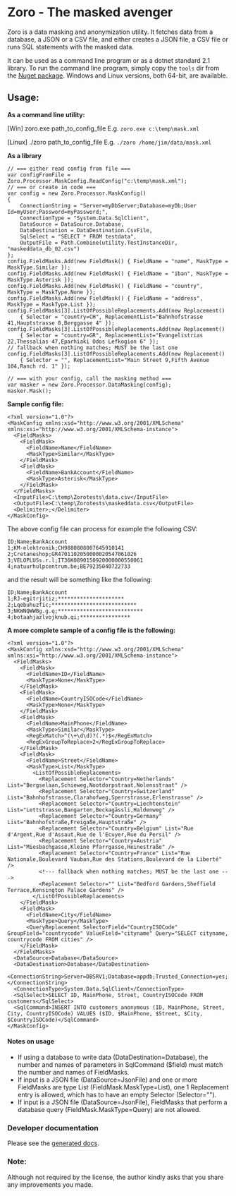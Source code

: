 # Zoro - The masked avenger

Zoro is a data masking and anonymization utility. It fetches data from a database, a JSON or a CSV file, and either creates a JSON file, a CSV file or runs SQL statements with the masked data.

It can be used as a command line program or as a dotnet standard 2.1 library. To run the command line program, simply copy the ```tools``` dir from the [Nuget package](https://www.nuget.org/packages/Dandraka.Zoro). Windows and Linux versions, both 64-bit, are available.

## Usage:

**As a command line utility:**

[Win] zoro.exe path_to_config_file
E.g. ```zoro.exe c:\temp\mask.xml```

[Linux] ./zoro path_to_config_file
E.g. ```./zoro /home/jim/data/mask.xml```

**As a library**

```
// === either read config from file ===
var configFromFile = Zoro.Processor.MaskConfig.ReadConfig("c:\temp\mask.xml");
// === or create in code ===
var config = new Zoro.Processor.MaskConfig()
{
    ConnectionString = "Server=myDbServer;Database=myDb;User Id=myUser;Password=myPassword;",
    ConnectionType = "System.Data.SqlClient",
    DataSource = DataSource.Database,
    DataDestination = DataDestination.CsvFile,
    SqlSelect = "SELECT * FROM testdata",
    OutputFile = Path.Combine(utility.TestInstanceDir, "maskeddata_db_02.csv")
};
config.FieldMasks.Add(new FieldMask() { FieldName = "name", MaskType = MaskType.Similar });
config.FieldMasks.Add(new FieldMask() { FieldName = "iban", MaskType = MaskType.Asterisk });
config.FieldMasks.Add(new FieldMask() { FieldName = "country", MaskType = MaskType.None });
config.FieldMasks.Add(new FieldMask() { FieldName = "address", MaskType = MaskType.List });
config.FieldMasks[3].ListOfPossibleReplacements.Add(new Replacement() 
    { Selector = "country=CH", ReplacementList="Bahnhofstrasse 41,Hauptstrasse 8,Berggasse 4" });
config.FieldMasks[3].ListOfPossibleReplacements.Add(new Replacement() 
    { Selector = "country=GR", ReplacementList="Evangelistrias 22,Thessalias 47,Eparhiaki Odos Lefkogion 6" });
// fallback when nothing matches; MUST be the last one
config.FieldMasks[3].ListOfPossibleReplacements.Add(new Replacement() 
    { Selector = "", ReplacementList="Main Street 9,Fifth Avenue 104,Ranch rd. 1" });         

// === with your config, call the masking method ===
var masker = new Zoro.Processor.DataMasking(config);
masker.Mask();
```

**Sample config file:**

```
<?xml version="1.0"?>
<MaskConfig xmlns:xsd="http://www.w3.org/2001/XMLSchema" xmlns:xsi="http://www.w3.org/2001/XMLSchema-instance">
  <FieldMasks>
    <FieldMask>
      <FieldName>Name</FieldName>
      <MaskType>Similar</MaskType>
    </FieldMask>
    <FieldMask>
      <FieldName>BankAccount</FieldName>
      <MaskType>Asterisk</MaskType>
    </FieldMask>
  </FieldMasks>
  <InputFile>C:\temp\Zorotests\data.csv</InputFile>
  <OutputFile>C:\temp\Zorotests\maskeddata.csv</OutputFile>
  <Delimiter>;</Delimiter>
</MaskConfig>
```

The above config file can process for example the following CSV:

```
ID;Name;BankAccount
1;KM-elektronik;CH9880808007645910141
2;Cretaneshop;GR4701102050000020547061026
3;VELOPLUSs.r.l;IT36K0890150920000000550061
4;natuurhulpcentrum.be;BE79235040722733
```

and the result will be something like the following:

```
ID;Name;BankAccount
1;RJ-egitrjitiz;*********************
2;Lqebuhuzfic;***************************
3;NKWNQWWBg.g.q;***************************
4;botaahjazlvojknub.qi;****************
```

**A more complete sample of a config file is the following:**

```
<?xml version="1.0"?>
<MaskConfig xmlns:xsd="http://www.w3.org/2001/XMLSchema" xmlns:xsi="http://www.w3.org/2001/XMLSchema-instance">
  <FieldMasks>
    <FieldMask>
      <FieldName>ID</FieldName>
      <MaskType>None</MaskType>
    </FieldMask>  
    <FieldMask>
      <FieldName>CountryISOCode</FieldName>
      <MaskType>None</MaskType>
    </FieldMask>      
    <FieldMask>
      <FieldName>MainPhone</FieldName>
      <MaskType>Similar</MaskType>
      <RegExMatch>^(\+\d\d)?(.*)$</RegExMatch>
      <RegExGroupToReplace>2</RegExGroupToReplace>
    </FieldMask>
    <FieldMask>
      <FieldName>Street</FieldName>
      <MaskType>List</MaskType>
        <ListOfPossibleReplacements>
          <Replacement Selector="Country=Netherlands" List="Bergselaan,Schieweg,Nootdorpstraat,Nolensstraat" />
          <Replacement Selector="Country=Switzerland" List="Bahnhofstrasse,Clarahofweg,Sperrstrasse,Erlenstrasse" />
          <Replacement Selector="Country=Liechtenstein" List="Lettstrasse,Bangarten,Beckagässli,Haldenweg" />
          <Replacement Selector="Country=Germany" List="Bahnhofstraße,Freigaße,Hauptstraße" />
          <Replacement Selector="Country=Belgium" List="Rue d'Argent,Rue d'Assaut,Rue de l'Ecuyer,Rue du Persil" />
          <Replacement Selector="Country=Austria" List="Miesbachgasse,Kleine Pfarrgasse,Heinestraße" />
          <Replacement Selector="Country=France" List="Rue Nationale,Boulevard Vauban,Rue des Stations,Boulevard de la Liberté" />
          <!--- fallback when nothing matches; MUST be the last one --->
          <Replacement Selector="" List="Bedford Gardens,Sheffield Terrace,Kensington Palace Gardens" />
        </ListOfPossibleReplacements>
    </FieldMask>
    <FieldMask>
      <FieldName>City</FieldName>
      <MaskType>Query</MaskType>
      <QueryReplacement SelectorField="CountryISOCode" GroupField="countrycode" ValueField="cityname" Query="SELECT cityname, countrycode FROM cities" />
    </FieldMask>  
  </FieldMasks>
  <DataSource>Database</DataSource>
  <DataDestination>Database</DataDestination>
  <ConnectionString>Server=DBSRV1;Database=appdb;Trusted_Connection=yes;</ConnectionString>
  <ConnectionType>System.Data.SqlClient</ConnectionType>
  <SqlSelect>SELECT ID, MainPhone, Street, CountryISOCode FROM customers</SqlSelect>
  <SqlCommand>INSERT INTO customers_anonymous (ID, MainPhone, Street, City, CountryISOCode) VALUES ($ID, $MainPhone, $Street, $City, $CountryISOCode)</SqlCommand>
</MaskConfig>
```

#### Notes on usage

- If using a database to write data (DataDestination=Database), the number and names of parameters in SqlCommand ($field) must match the number and names of FieldMasks.
- If input is a JSON file (DataSource=JsonFile) and one or more FieldMasks are type List (FieldMask.MaskType=List), one 1 Replacement entry is allowed, which has to have an empty Selector (Selector="").
- If input is a JSON file (DataSource=JsonFile), FieldMasks that perform a database query (FieldMask.MaskType=Query) are not allowed.

### Developer documentation

Please see the [generated docs](https://github.com/dandraka/Zoro/blob/master/docs/Zoro.Processor.md).

### Note:

Although not required by the license, the author kindly asks that you share any improvements you made.
